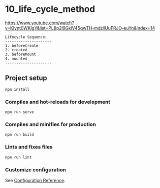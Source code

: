 # 10_life_cycle_method
https://www.youtube.com/watch?v=KIynt0WKIgY&list=PL8p2I9GklV45qwTH-mdzllUuFRJO-euYn&index=14

```
Lifecycle Sequence:
---------------------
1. beforeCreate
2. created
3. beforeMount
4. mounted
---------------------
```
## Project setup
```
npm install
```

### Compiles and hot-reloads for development
```
npm run serve
```

### Compiles and minifies for production
```
npm run build
```

### Lints and fixes files
```
npm run lint
```

### Customize configuration
See [Configuration Reference](https://cli.vuejs.org/config/).
